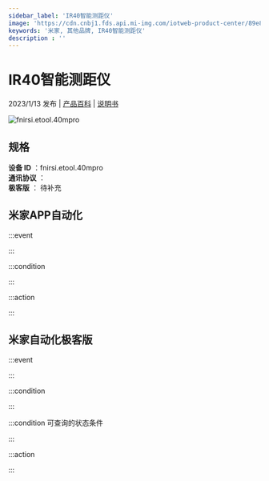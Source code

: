 ```yaml
---
sidebar_label: 'IR40智能测距仪'
image: 'https://cdn.cnbj1.fds.api.mi-img.com/iotweb-product-center/89e8ab9c57cd3a08913b42bb21be2183_1667208751935.png?GalaxyAccessKeyId=AKVGLQWBOVIRQ3XLEW&Expires=9223372036854775807&Signature=gw+ZLcuRoW8j7LbJpf+PcArUMyY='
keywords: '米家, 其他品牌, IR40智能测距仪'
description : ''
---
```

# IR40智能测距仪

2023/1/13 发布 | [产品百科](https://home.mi.com/webapp/content/baike/product/index.html?model=fnirsi.etool.40mpro/) | [说明书](https://home.mi.com/views/introduction.html?model=fnirsi.etool.40mpro&region=cn)

![fnirsi.etool.40mpro](https://cdn.cnbj1.fds.api.mi-img.com/iotweb-product-center/89e8ab9c57cd3a08913b42bb21be2183_1667208751935.png?GalaxyAccessKeyId=AKVGLQWBOVIRQ3XLEW&Expires=9223372036854775807&Signature=gw+ZLcuRoW8j7LbJpf+PcArUMyY=)

## 规格  
> 
**设备 ID** ：fnirsi.etool.40mpro  
**通讯协议** ：  
**极客版**  ： 待补充 


## 米家APP自动化  

:::event  

:::

:::condition  

:::

:::action   

:::

## 米家自动化极客版  

:::event  

:::

:::condition  

:::

:::condition 可查询的状态条件  

:::

:::action  

:::

        
